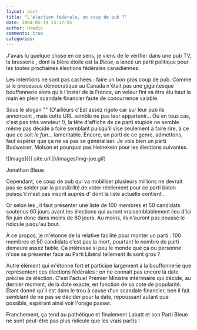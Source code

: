 ```yaml
---
layout: post
title: "L'élection fédérale, un coup de pub ?"
date: 2004-05-19 15:37:55
author: Hoedic
comments: true
categories: 
---
```



J'avais lu quelque chose en ce sens, je viens de le vérifier dans une pub TV, la brasserie , dont la bière étoile est la *Bleue*, a lancé un parti politique pour les toutes prochaines élections fédérales canadiennes.

Les intentions ne sont pas cachées : faire un bon gros coup de pub. Comme si le processus démocratique au Canada n'était pas une gigantesque bouffonnerie alors qu'à l'instar de la France, un voleur fini va être élu haut la main en plein scandale financier faute de concurrence valable.

Sous le slogan "" (D'ailleurs c'Est assez rigolo car sur leur pub ils annoncent , mais cette URL semble ne pas leur appartenir... Ou en tous cas, c'est pas très vendeur !), la tête d'affiche de ce parti stupide ne semble même pas décidé à faire semblant puisqu'il vise seulement à faire rire, à ce que ce soit *le fun*... lamentable. Encore, un parti de ce genre, admettons, faut espérer que ça ne va pas se généraliser. Je vois bien un parti Budweiser, Molson et pourquoi pas Heinekein pour les élections suivantes.

![Image]({{ site.url }}/images/img-joe.gif)
<div class="photoattrib">Jonathan Bleue</div>



Cependant, ce coup de pub qui va mobiliser plusieurs millions ne devrait pas se solder par la possibilité de voter réellement pour ce parti bidon puisqu'il n'est pas inscrit auprès d' dont la liste actuelle contient .

Or selon les , il faut présenter une liste de 100 membres et 50 candidats soutenus 60 jours avant les élections qui auront vraisemblablement lieu d'ici fin juin donc dans moins de 60 jours. Au moins, ils n'auront pas poussé le ridicule jusqu'au bout.

À ce propos, je m'étonne de la relative facilité pour monter un parti : 100 membres et 50 candidats c'est pas la mort, pourtant le nombre de parti demeure assez faible. Ça intéresse si peu le monde que ça ou personne n'ose se présenter face au Parti Libéral tellement ils sont gros ?

Autre élément qui m'étonne fort et participe largement à la bouffonnerie que représentent ces élections fédérales : on ne connait pas encore la date précise de élection. C'est l'actuel Premier Ministre intérimaire qui décide, au dernier moment, de la date exacte, en fonction de sa cote de popularité. Étant donné qu'il est dans le trou à cause d'un scandale financier, ben il fait semblant de ne pas se décider pour la date, repoussant autant que possible, espérant ainsi voir l'orage passer.

Franchement, ça tend au pathétique et finalement Labatt et son Parti Bleue ne sont peut-être pas plus ridicule que les vrais partis !